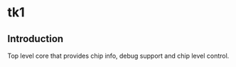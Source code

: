 # tk1

## Introduction
Top level core that provides chip info, debug support and chip level control.

